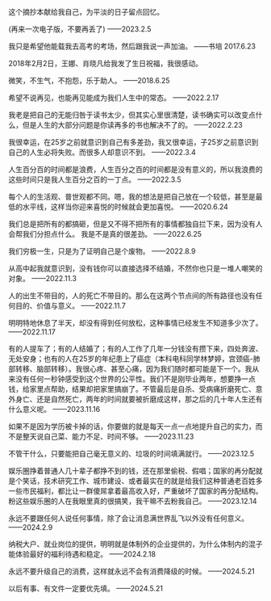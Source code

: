 这个摘抄本献给我自己，为平淡的日子留点回忆。

(再来一次电子版，不要再丢了)  ——2023.2.5

我只是希望他能载我去高考的考场，然后跟我说一声加油。		——书培 2017.6.23

2018年2月2日，王娜、肖晓凡给我发了生日祝福，我很感动。

微笑，不生气，不抱怨，乐于助人。		——2018.6.25

希望不说再见，也能再见能成为我们人生中的常态。		——2022.2.17

我老是把自己的无能归咎于读书太少，但其实心里很清楚，读书确实可以改变点什么，但是人生的大部分问题是你读再多的书也解决不了的。		——2022.2.23

我很幸运，在25岁之前就意识到自己有多差劲，我又很幸运，子25岁之前意识到自己的人生必将失败。而很多人却意识不到。		——2022.3.4

人生百分百的时间都是浪费，人生百分之百的时间都是没有意义的，所以我浪费的这些时间只是我人生百分之百的一丁点。		——2022.3.5

每个人的生活观、普世观都不同。嗯，我的想法是把自己放在一个较低，甚至是最低的水平线，这样当你迎来喜悦的时候就会更加喜悦。		——2020.6.24

我们总是把所有的都搞砸，但是又不得不把所有的事情都独自拦下来，因为没有人会帮我们分担点什么。
我是不是真的很差劲。		——2022.6.25

我们穷极一生，只是为了证明自己是个废物。		——2022.8.9

从高中起我就意识到，没有钱你可以直接选择不结婚，不然你也只是一堆人嘲笑的对象。        ——2022.11.3  

人的出生不带目的，人的死亡不带目的。那么在这两个节点间的所有路径也没有任何目的、价值与意义。		——2022.11.7

明明特地休息了半天，却没有得到任何放松，这种事情已经发生不知道多少次了。		——2022.11.17

有的人提车了；有的人结婚了；有的人工作了几年一分钱没有攒下来，四处奔波、无处安身；也有的人在25岁的年纪患上了癌症（本科电科同学林梦婷，宫颈癌-肺部转移、脑部转移）。我很心疼、甚至心痛，因为我们随时都可能是下一个。我从来没有任何一秒钟感受到这个世界的公平性。我们不是刚毕业两年，想要挣一点钱，给家里点帮助，结果却把家里搞崩了。不管最后是自杀、受病痛折磨死亡、意外身亡、还是自然死亡，两年的时间就要被折磨成这样，那之后的几十年人生还有什么意义呢。		——2023.11.16

如果不是因为学历被卡掉的话，你要做的就是每天一点一点地提升自己的实力，而不是整天说自己菜、能力不足、时间不够。		——2023.11.23

不管干什么，只要能把自己毫无意义的、垃圾的时间填满就行。		——2023.12.5  

娱乐圈挣着普通人几十辈子都挣不到的钱，还在那里偷税、假唱；国家的再分配就是个笑话，技术研究工作、城市建设、或者最实在的就是给我们这种普通老百姓多一些市民福利，都比让一群傻屌拿着最高收入好，严重破坏了国家的再分配结构。粉这些娱乐圈的人在我眼里真的很搞笑，我干嘛不去粉我自己。		——2023.12.14

永远不要跟任何人说任何事情，除了会让消息满世界乱飞以外没有任何意义。		——2024.2.9

纳税大户、就业岗位的提供，明明就是体制外的企业提供的，为什么体制内的混子能体验最好的福利待遇和稳定。		——2024.2.18

永远不要升级自己的消费，这样就永远不会有消费降级的时候。		——2024.5.21

以后有事、有文件一定要优先填。		——2024.5.21